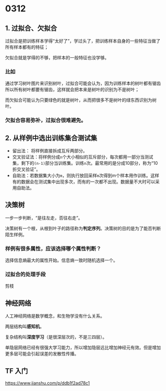 # 0312

## 1. 过拟合、欠拟合

过拟合是把训练样本学得“太好了”，学过头了，把训练样本自身的一些特征当做了所有样本都有的特征；

欠拟合就是学得的不够，把样本的一般特征也没学够。

### 比如
通过学习树叶图片来识别树叶，过拟合可能会认为，因为训练样本的树叶都有锯齿所以所有树叶都要有锯齿，这样就会把本来是树叶的识别为不是树叶；

而欠拟合可能认为只要绿色的就是树叶，从而把很多不是树叶的绿东西识别为树叶。

### 欠拟合容易弥补，过拟合很难避免。

## 2. 从样例中选出训练集合测试集

 - 留出法： 将样例直接拆成互斥两部分。
 - 交叉验证法：将样例分成`n`个大小相似的互斥部分，每次都用一部分当测试集，剩下的`(n-1)`部分当训练集。训练`n`次。最常用的是分成10部分，称为“10折交叉验证”。
 - 自助法：若数据集大小为`m`，则执行放回采样`m`次得到m个样本用作训练。这样有的数据会在测试集中出现多次，而有的一次都不出现。数据量不大时可以采用自助法。

## 决策树

一步一步判断，“是往左走，否往右走”。

决策树有一个根，从根到叶子的路径称为**判定序列**。决策树的目的是为了能否判断陌生样例。

### 样例有很多属性，应该选择哪个属性判断？

选择信息熵最大的属性开始。信息熵一致时随机选择一个。

### 过拟合的处理手段

剪枝

## 神经网络

人工神经网络是数学概念，和生物学没有什么关系。

两层结构叫**感知机**。

复杂结构叫**深度学习**（是很深层次的，不是三四层）。

单隐层网络已经有很强大学习能力，所以增加隐层远比增加神经元有效。但是增加更多层可能会引起误差的发散性传播。

## TF 入门
https://www.jianshu.com/p/ddb1f2ad78c1
